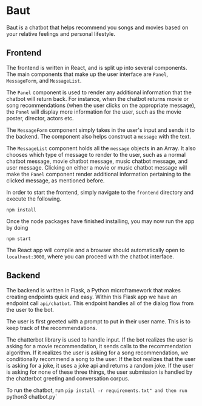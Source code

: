 # Baut
Baut is a chatbot that helps recommend you songs and movies based on your relative feelings and personal lifestyle.

## Frontend
The frontend is written in React, and is split up into several components. The main components that make up the user interface are `Panel`, `MessageForm`, and `MessageList`.

The `Panel` component is used to render any additional information that the chatbot will return back. For instance, when the chatbot returns movie or song recommendations (when the user clicks on the appropriate message), the `Panel` will display more information for the user, such as the movie poster, director, actors etc.

The `MessageForm` component simply takes in the user's input and sends it to the backend. The component also helps construct a `message` with the text.

The `MessageList` component holds all the `message` objects in an Array. It also chooses which type of message to render to the user, such as a normal chatbot message, movie chatbot message, music chatbot message, and user message. Clicking on either a movie or music chatbot message will make the `Panel` component render additional information pertaining to the clicked message, as mentioned before.

 In order to start the frontend, simply navigate to the `frontend` directory and execute the following.

```
npm install
```

Once the node packages have finished installing, you may now run the app by doing
```
npm start
```

The React app will compile and a browser should automatically open to `localhost:3000`, where you can proceed with the chatbot interface.

## Backend
The backend is written in Flask, a Python microframework that makes creating endpoints quick and easy. Within this Flask app we have an endpoint call `api/chatbot`. This endpoint handles all of the dialog flow from the user to the bot. 

The user is first greeted with a prompt to put in their user name. This is to keep track of the recommendations. 

The chatterbot library is used to handle input. If the bot realizes the user is asking for a movie recommendation, it sends calls to the recommendation algorithm. If it realizes the user is asking for a song recommendation, we conditionally recommend a song to the user. If the bot realizes that the user is asking for a joke, it uses a joke api and returns a random joke. If the user is asking for none of these three things, the user submission is handled by the chatterbot greeting and conversation corpus. 

To run the chatbot, run `pip install -r requirements.txt" and then run `python3 chatbot.py`
